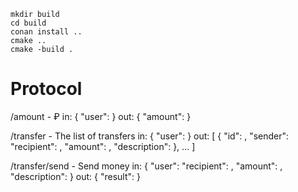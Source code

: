 ```Shell
mkdir build
cd build
conan install ..
cmake ..
cmake -build .
```

# Protocol

/amount - ₽
in:
{
    "user": <string>
}
out:
{
    "amount": <number>
}

/transfer - The list of transfers
in:
{
    "user": <string>
}
out:
[
{
    "id": <number>,
    "sender": <string>
    "recipient": <string>,
    "amount": <number>,
    "description": <string>
},
...
]

/transfer/send - Send money
in:
{
    "user": <string>
    "recipient": <string>,
    "amount": <number>,
    "description": <string>
}
out:
{
    "result": <int>
}
